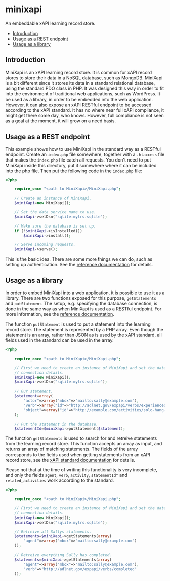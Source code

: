 # minixapi

An embeddable xAPI learning record store.

* [Introduction](#introduction)
* [Usage as a REST endpoint](#usage-as-a-rest-endpoint)
* [Usage as a library](#usage-as-a-library)

## Introduction

MiniXapi is an xAPI learning record store. It is common for xAPI record stores to store their data in a NoSQL database, such as MongoDB. MiniXapi is a bit different since it stores its data in a standard relational database, using the standard PDO class in PHP. It was designed this way in order to fit into the environment of traditional web applications, such as WordPress. It be used as a library, in order to be embedded into the web application. However, it can also expose an xAPI RESTful endpoint to be accessed according to the xAPI standard. It has no where near full xAPI compliance, it might get there some day, who knows. However, full compliance is not seen as a goal at the moment, it will grow on a need basis.

## Usage as a REST endpoint

This example shows how to use MiniXapi in the standard way as a RESTful endpoint. Create an `index.php` file somewhere, together with a `.htaccess` file that makes the `index.php` file catch all requests. You don't need to put MiniXapi inside this directory, put it somewhere where it can be included into the php file. Then put the following code in the `index.php` file:

```php
<?php

    require_once "<path to MiniXapi>/MiniXapi.php";

    // Create an instance of MiniXapi.
    $miniXapi=new MiniXapi();

    // Set the data service name to use.
    $miniXapi->setDsn("sqlite:mylrs.sqlite");

    // Make sure the database is set up.
    if (!$miniXapi->isInstalled())
        $miniXapi->install();

    // Serve incoming requests.
    $miniXapi->serve();
```

This is the basic idea. There are some more things we can do, such as setting up authentication. See the [reference documentation](https://limikael.github.io/minixapi/doc/) for details.

## Usage as a library

In order to embed MiniXapi into a web application, it is possible to use it as a library. There are two functions exposed for this purpose, `getStatements` and `putStatement`. The setup, e.g. specifying the database connection, is done in the same way as when MiniXapi is used as a RESTful endpoint. For more information, see the [reference documentation](https://limikael.github.io/minixapi/doc/).

The function `putStatement` is used to put a statement into the learning record store. The statement is represented by a PHP array. Even though the statement is an array, rather than JSON as is used by the xAPI standard, all fields used in the standard can be used in the array. 

```php
<?php

    require_once "<path to MiniXapi>/MiniXapi.php";

    // First we need to create an instance of MiniXapi and set the database
    // connection details.
    $miniXapi=new MiniXapi();
    $miniXapi->setDsn("sqlite:mylrs.sqlite");

    // Our statement.
    $statement=array(
        "actor"=>array("mbox"=>"mailto:sally@example.com"),
        "verb"=>array("id"=>"http://adlnet.gov/expapi/verbs/experienced"),
        "object"=>array("id"=>"http://example.com/activities/solo-hang-gliding")
    );

    // Put the statement in the database.
    $statementId=$miniXapi->putStatement($statement);
```

The function `getStatements` is used to search for and retreive statements from the learning record store. This function accepts an array as input, and returns an array of matching statements. The fields of the array corresponds to the fields used when getting statements from an xAPI record store, see the [xAPI standard documentation](https://github.com/adlnet/xAPI-Spec/blob/master/xAPI-Communication.md#213-get-statements) for details.

Please not that at the time of writing this functionality is very incomplete, and only the fields `agent`, `verb`, `activity`, `statementId"` and `related_activities` work according to the standard.


```php
<?php

    require_once "<path to MiniXapi>/MiniXapi.php";

    // First we need to create an instance of MiniXapi and set the database
    // connection details.
    $miniXapi=new MiniXapi();
    $miniXapi->setDsn("sqlite:mylrs.sqlite");

    // Retreive all Sallys statements.
    $statements=$miniXapi->getStatements(array(
        "agent"=>array("mbox"=>"mailto:sally@example.com")
    ));

    // Retreive everything Sally has completed.
    $statements=$miniXapi->getStatements(array(
        "agent"=>array("mbox"=>"mailto:sally@example.com"),
        "verb"=>"http://adlnet.gov/expapi/verbs/completed"
    ));
```
